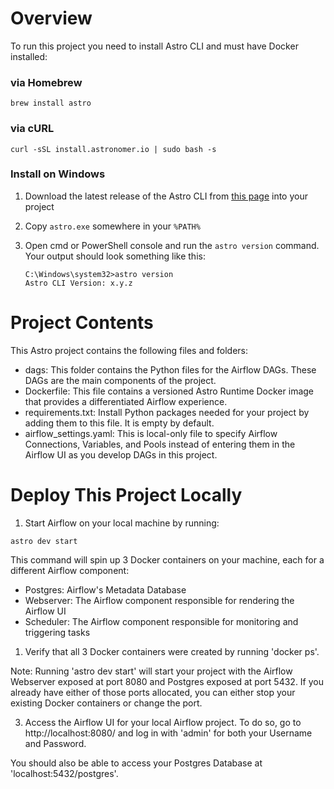 # Overview

To run this project you need to install Astro CLI and must have Docker installed:

### via Homebrew

```
brew install astro
```

### via cURL

```
curl -sSL install.astronomer.io | sudo bash -s
```

### Install on Windows

1. Download the latest release of the Astro CLI from [this page](https://github.com/astronomer/astro-cli/releases/) into your project
2. Copy `astro.exe` somewhere in your `%PATH%`
3. Open cmd or PowerShell console and run the `astro version` command. Your output should look something like this:

   ```
   C:\Windows\system32>astro version
   Astro CLI Version: x.y.z
   ```

# Project Contents

This Astro project contains the following files and folders:

- dags: This folder contains the Python files for the Airflow DAGs. These DAGs are the main components of the project.
- Dockerfile: This file contains a versioned Astro Runtime Docker image that provides a differentiated Airflow experience.
- requirements.txt: Install Python packages needed for your project by adding them to this file. It is empty by default.
- airflow_settings.yaml: This is local-only file to specify Airflow Connections, Variables, and Pools instead of entering them in the Airflow UI as you develop DAGs in this project.

# Deploy This Project Locally

1. Start Airflow on your local machine by running:

```
astro dev start
```

This command will spin up 3 Docker containers on your machine, each for a different Airflow component:

- Postgres: Airflow's Metadata Database
- Webserver: The Airflow component responsible for rendering the Airflow UI
- Scheduler: The Airflow component responsible for monitoring and triggering tasks

1. Verify that all 3 Docker containers were created by running 'docker ps'.

Note: Running 'astro dev start' will start your project with the Airflow Webserver exposed at port 8080 and Postgres exposed at port 5432. If you already have either of those ports allocated, you can either stop your existing Docker containers or change the port.

3. Access the Airflow UI for your local Airflow project. To do so, go to http://localhost:8080/ and log in with 'admin' for both your Username and Password.

You should also be able to access your Postgres Database at 'localhost:5432/postgres'.
